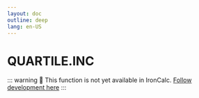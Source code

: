```yaml
---
layout: doc
outline: deep
lang: en-US
---
```


# QUARTILE.INC

::: warning
🚧 This function is not yet available in IronCalc.
[Follow development here](https://github.com/ironcalc/IronCalc/labels/Functions)
:::